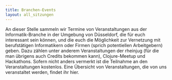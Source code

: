 ```yaml
---
title: Branchen-Events
layout: all_sitzungen
---
```


An dieser Stelle sammeln wir Termine von Veranstaltungen aus der Informatik-Branche in der Umgebung von Düsseldorf,
die für euch interessant sein können, und die euch die Möglichkeit zur Vernetzung mit berufstätigen Informatikern oder Firmen
(sprich potentiellen Arbeitgebern) geben. Dazu zählen unter anderem Veranstaltungen der rheinjug
(für die man übrigens auch Credits bekommen kann), Clojure-Meetup und Hackathons.
Sofern nicht anders vermerkt ist die Teilnahme an den Veranstaltungen kostenlos.
Eine Übersicht von Veranstaltungen, die von uns veranstaltet werden, findet ihr hier.
